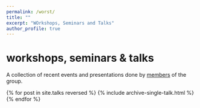 ```yaml
---
permalink: /worst/
title: ""
excerpt: "WOrkshops, Seminars and Talks"
author_profile: true
---
```


<h1><hlgt>wo</hlgt>rkshops, <hlgt>s</hlgt>eminars & <hlgt>t</hlgt>alks</h1>

A collection of recent events and presentations done by <a href="./people/">members</a> of the group.

<div id="talk-list">
    {% for post in site.talks reversed %}
        {% include archive-single-talk.html %}
    {% endfor %}
</div>